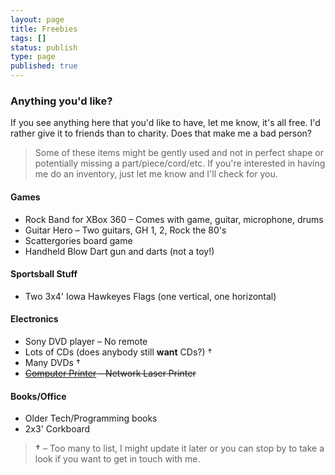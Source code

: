 ```yaml
---
layout: page
title: Freebies
tags: []
status: publish
type: page
published: true
---
```


### Anything you'd like?

If you see anything here that you'd like to have, let me know, it's all free. I'd rather give it to friends than to charity. Does that make me a bad person?

> Some of these items might be gently used and not in perfect shape or potentially missing a part/piece/cord/etc. If you're interested in having me do an inventory, just let me know and I'll check for you.

#### Games

* Rock Band for XBox 360 – Comes with game, guitar, microphone, drums
* Guitar Hero – Two guitars, GH 1, 2, Rock the 80's
* Scattergories board game
* Handheld Blow Dart gun and darts (not a toy!)

#### Sportsball Stuff

* Two 3x4' Iowa Hawkeyes Flags (one vertical, one horizontal)

#### Electronics

* Sony DVD player – No remote
* Lots of CDs (does anybody still **want** CDs?) &dagger;
* Many DVDs &dagger;
* ~~[Computer Printer](http://www.brother-usa.com/Printer/ModelDetail/1/HL2070N/Overview#.UxONmPSwJZI) – Network Laser Printer~~

#### Books/Office

* Older Tech/Programming books 
* 2x3' Corkboard

> **&dagger;** &ndash; Too many to list, I might update it later or you can stop by to take a look if you want to get in touch with me.
